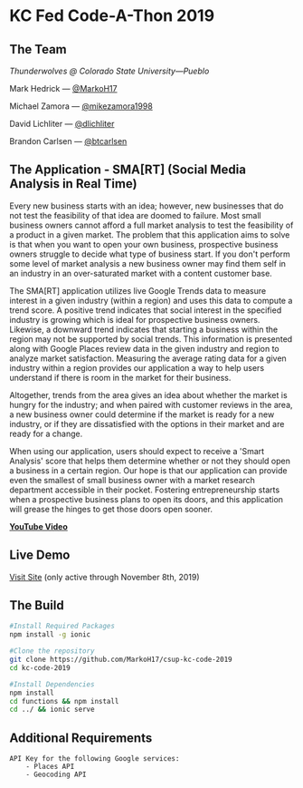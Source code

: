 # KC Fed Code-A-Thon 2019

## The Team

_Thunderwolves @ Colorado State University—Pueblo_

Mark Hedrick — [@MarkoH17](https://github.com/MarkoH17)

Michael Zamora — [@mikezamora1998](https://github.com/mikezamora1998)

David Lichliter — [@dlichliter](https://github.com/dlichliter)

Brandon Carlsen — [@btcarlsen](https://github.com/btcarlsen)

## The Application - SMA[RT] (Social Media Analysis in Real Time)
Every new business starts with an idea; however, new businesses that do not test the feasibility of that idea are doomed to failure.
Most small business owners cannot afford a full market analysis to test the feasibility of a product in a given market.
The problem that this application aims to solve is that when you want to open your own business, prospective business owners struggle to 
decide what type of business start. If you don't perform some level of market analysis a new business owner may find them self in an industry
in an over-saturated market with a content customer base. 

The SMA[RT] application utilizes live Google Trends data to measure interest in a given industry (within a region) and uses this data to compute a trend score. A positive trend indicates that social interest in the specified industry is growing which is ideal for prospective business owners. Likewise, a downward trend indicates that starting a business within the region may not be supported by social trends. This information is presented along with Google Places review data in the given industry and region to analyze market satisfaction. Measuring the average rating data for a given industry within a region provides our application a way to help users understand if there is room in the market for their business. 

Altogether, trends from the area gives an idea about whether the market is hungry for the industry; and when paired with customer reviews in the area, a new business owner could determine if the market is ready for a new industry, or if they are dissatisfied with the options in their market and are ready for a change. 

When using our application, users should expect to receive a 'Smart Analysis' score that helps them determine whether or not they should open a business in a certain region. Our hope is that our application can provide even the smallest of small business owner with a market research department accessible in their pocket. Fostering 
entrepreneurship starts when a prospective business plans to open its doors, and this application will grease the hinges to get those doors open sooner.

[**YouTube Video**](https://youtu.be/muSU8MKRke0)
	

## Live Demo
[Visit Site](https://csup-kccode2019.firebaseapp.com/) (only active through November 8th, 2019)

## The Build

``` bash
#Install Required Packages
npm install -g ionic

#Clone the repository
git clone https://github.com/MarkoH17/csup-kc-code-2019
cd kc-code-2019

#Install Dependencies
npm install
cd functions && npm install
cd ../ && ionic serve
```

## Additional Requirements
    API Key for the following Google services:
        - Places API
        - Geocoding API
